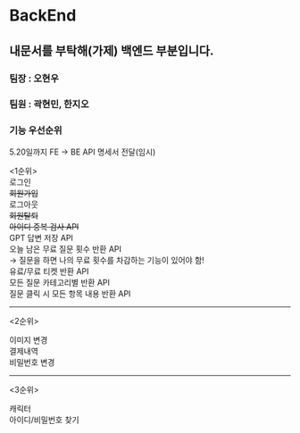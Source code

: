 # BackEnd

## 내문서를 부탁해(가제) 백엔드 부분입니다.

### 팀장 : 오현우
### 팀원 : 곽현민, 한지오


### 기능 우선순위

5.20일까지 FE -> BE API 명세서 전달(임시)




<1순위><br>
로그인<br>
~~회원가입<br>~~ 
로그아웃<br> 
~~회원탈퇴<br>~~
~~아이디 중복 검사 API<br>~~
GPT 답변 저장 API<br>
오늘 남은 무료 질문 횟수 반환 API<br>
-> 질문을 하면 나의 무료 횟수를 차감하는 기능이 있어야 함!<br>
유료/무료 티켓 반환 API<br>
모든 질문 카테고리별 반환 API<br>
질문 클릭 시 모든 항목 내용 반환 API<br>

------------------------------------

<2순위>

이미지 변경<br>
결제내역<br>
비밀번호 변경<br>

----------------------------------------------

<3순위>

캐릭터<br>
아이디/비밀번호 찾기<br>